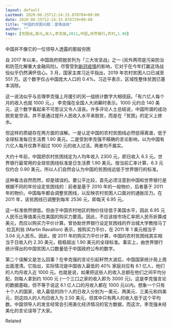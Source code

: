 ```yaml
---
layout: default
Lastmod: 2020-06-25T12:24:33.878784+00:00
date: 2020-06-25T12:24:33.878729+00:00
title: "中国的贫困问题：澄清战线"
author: ""
tags: [贫困线,美元,收入,李克强,2011,中国,世界银行,农村,1.90]
---
```


中国并不像它的一位领导人透露的那般穷困

自 2017 年以来，中国政府把脱贫列为「三大攻坚战」之一 (另外两项是污染防治和防范化解重大金融风险)。尽管受到[新冠疫情](https://nei.st/tag/the-coronavirus-crisis)的影响，它对于在今年打赢这场战役似乎仍然满怀信心。3 月，国家主席习近平指出，2019 年农村贫困人口已减至 551 万。这个数字仅占中国庞大人口的 0.4%。习近平表示，区域性整体贫困已基本消除。

这一说法似乎与总理李克强上月援引的另一组统计数字大相径庭。「有六亿人每个月的收入也就 1000 元。」 李克强在全国人大闭幕时表示。1000 元约合 140 美元，这个数字看起来不可思议又令人沮丧。许多评论人士总结说，中国所谓的成功脱贫是空话，并不是通过提升人民收入水平来脱贫，而是在「贫困」的定义上掺水。

但这样的质疑存在两方面的误解。一是认定中国的农村贫困线必然低得离谱，低于全球标准每日生活费 1.90 美元。二是受到李克强不精确的言论影响，以为中国有六亿人每月仅靠不超过 1000 元的收入过活。两者均不属实。

大约十年前，中国把农村贫困线定为人均年收入 2300 元，即日收入 6.3 元。世界银行最常用的全球贫困线标准是日生活费 1.90 美元。按当前汇率计算，6.3 元仅约合 0.90 美元，所以人们自然会认为中国的贫困线远低于世界银行的标准。

这种看法自然而然，却是错误的。要公平比较，首先必须注意到中国和世界银行是根据不同的年份设定贫困线的：前者是基于 2010 年的一般物价，后者基于 2011 年的物价。中国每年都会调整贫困线，以反映农村贫困人口面对的通胀压力。在 2011 年，该贫困线已调整到每年 2536 元，即每天 6.95 元。

这一标准依然很低。但由于中国农村地区的物价往往低于美国水平，因此 6.95 元人民币比等值美元在美国的购买力要高。因此，不应该按市场汇率把人民币折算成美元，而应以购买力平价计算。曾协助世界银行设定贫困线的乔治城大学教授马丁·拉瓦利翁 (Martin Ravallion) 表示，按购买力平价，在 2011 年 1 美元相当于 3.04 元人民币。因此，按 2011 年的购买力平价计算，中国的农村贫困线其实相当于日收入约 2.30 美元，稳稳超出 1.90 美元的全球标准。事实上，由世界银行统计得出的中国贫困人口数量低于中国政府公布的数字。

第二个误解又是怎么回事？在李克强的言论引起轩然大波后，中国国家统计局上周出面澄清。它指出，实际情况是中国收入最低的 40% 家庭对应有 6.1 亿人，他们的人均月收入近 1000 元。也就是说，如果把这些人的收入总额在他们之间平均分配，则每人拿到约 1000 元 (一个三口之家的收入即为 3000 元)。这是李克强言论的数据基础，但不等于说这 6.1 亿人口的月收入都在 1000 元以内。想象一个只有十个人的国家，收入最低的四个人的日收入分别为一美元、两美元、三美元和四美元，则这四人的人均日收入为 2.50 美元，但其中只有两人的收入低于这个平均数。中国领导人的发言经常会引用美化经济情况的官方数据，而这次，李克强未经美化的言论误导了大家。

Related

